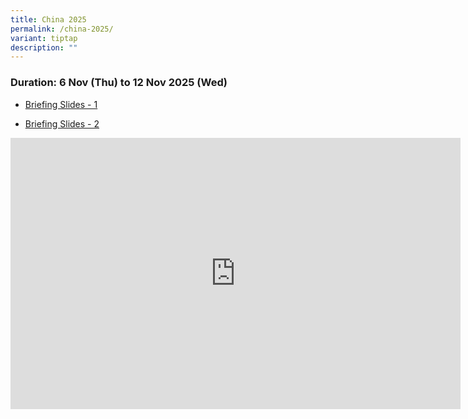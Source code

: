 ```yaml
---
title: China 2025
permalink: /china-2025/
variant: tiptap
description: ""
---
```

<h3>Duration: 6 Nov (Thu) to 12 Nov 2025 (Wed)</h3>
<ul data-tight="true" class="tight">
<li>
<p><a href="/files/YSS_China_Briefing_Slides_2025_updated.pdf" rel="noopener noreferrer nofollow" target="_blank">Briefing Slides - 1</a>
</p>
</li>
<li>
<p><a href="/files/Hangzhou_Nanxun_Shanghai___Yishun_Sec_briefing_slides_2025.pdf" rel="noopener noreferrer nofollow" target="_blank">Briefing Slides - 2</a>
</p>
</li>
</ul>
<p></p>
<div class="iframe-wrapper">
<iframe height="434" width="720" allowfullscreen="true" frameborder="0" src="https://docs.google.com/presentation/d/e/2PACX-1vTdvFrrYBio--a0ypLBCSjGZJQ882pjWBoUnmUWlJ_DMvQ4ttJ9bjLTuVkq1Iwtx5svTz3xXfyE7vNW/pubembed?start=true&amp;loop=true&amp;delayms=3000"></iframe>
</div>
<p></p>